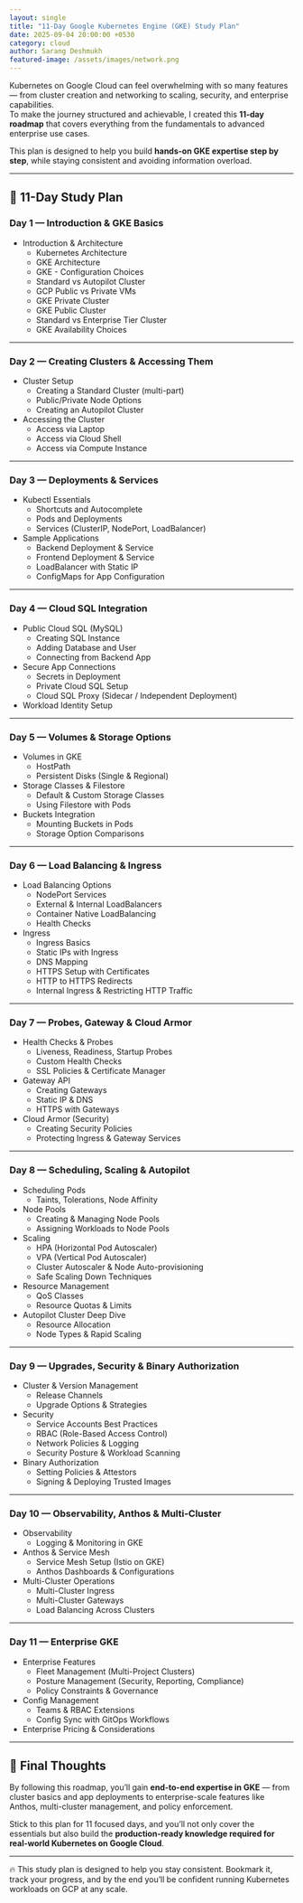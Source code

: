 ```yaml
---
layout: single
title: "11-Day Google Kubernetes Engine (GKE) Study Plan"
date: 2025-09-04 20:00:00 +0530
category: cloud
author: Sarang Deshmukh
featured-image: /assets/images/network.png
---
```


Kubernetes on Google Cloud can feel overwhelming with so many features — from cluster creation and networking to scaling, security, and enterprise capabilities.  
To make the journey structured and achievable, I created this **11-day roadmap** that covers everything from the fundamentals to advanced enterprise use cases.  

This plan is designed to help you build **hands-on GKE expertise step by step**, while staying consistent and avoiding information overload.

---

## 📅 11-Day Study Plan

### Day 1 — Introduction & GKE Basics
- Introduction & Architecture  
  - Kubernetes Architecture  
  - GKE Architecture  
  - GKE - Configuration Choices  
  - Standard vs Autopilot Cluster  
  - GCP Public vs Private VMs  
  - GKE Private Cluster  
  - GKE Public Cluster  
  - Standard vs Enterprise Tier Cluster  
  - GKE Availability Choices  

---

### Day 2 — Creating Clusters & Accessing Them
- Cluster Setup  
  - Creating a Standard Cluster (multi-part)  
  - Public/Private Node Options  
  - Creating an Autopilot Cluster  
- Accessing the Cluster  
  - Access via Laptop  
  - Access via Cloud Shell  
  - Access via Compute Instance  

---

### Day 3 — Deployments & Services
- Kubectl Essentials  
  - Shortcuts and Autocomplete  
  - Pods and Deployments  
  - Services (ClusterIP, NodePort, LoadBalancer)  
- Sample Applications  
  - Backend Deployment & Service  
  - Frontend Deployment & Service  
  - LoadBalancer with Static IP  
  - ConfigMaps for App Configuration  

---

### Day 4 — Cloud SQL Integration
- Public Cloud SQL (MySQL)  
  - Creating SQL Instance  
  - Adding Database and User  
  - Connecting from Backend App  
- Secure App Connections  
  - Secrets in Deployment  
  - Private Cloud SQL Setup  
  - Cloud SQL Proxy (Sidecar / Independent Deployment)  
- Workload Identity Setup  

---

### Day 5 — Volumes & Storage Options
- Volumes in GKE  
  - HostPath  
  - Persistent Disks (Single & Regional)  
- Storage Classes & Filestore  
  - Default & Custom Storage Classes  
  - Using Filestore with Pods  
- Buckets Integration  
  - Mounting Buckets in Pods  
  - Storage Option Comparisons  

---

### Day 6 — Load Balancing & Ingress
- Load Balancing Options  
  - NodePort Services  
  - External & Internal LoadBalancers  
  - Container Native LoadBalancing  
  - Health Checks  
- Ingress  
  - Ingress Basics  
  - Static IPs with Ingress  
  - DNS Mapping  
  - HTTPS Setup with Certificates  
  - HTTP to HTTPS Redirects  
  - Internal Ingress & Restricting HTTP Traffic  

---

### Day 7 — Probes, Gateway & Cloud Armor
- Health Checks & Probes  
  - Liveness, Readiness, Startup Probes  
  - Custom Health Checks  
  - SSL Policies & Certificate Manager  
- Gateway API  
  - Creating Gateways  
  - Static IP & DNS  
  - HTTPS with Gateways  
- Cloud Armor (Security)  
  - Creating Security Policies  
  - Protecting Ingress & Gateway Services  

---

### Day 8 — Scheduling, Scaling & Autopilot
- Scheduling Pods  
  - Taints, Tolerations, Node Affinity  
- Node Pools  
  - Creating & Managing Node Pools  
  - Assigning Workloads to Node Pools  
- Scaling  
  - HPA (Horizontal Pod Autoscaler)  
  - VPA (Vertical Pod Autoscaler)  
  - Cluster Autoscaler & Node Auto-provisioning  
  - Safe Scaling Down Techniques  
- Resource Management  
  - QoS Classes  
  - Resource Quotas & Limits  
- Autopilot Cluster Deep Dive  
  - Resource Allocation  
  - Node Types & Rapid Scaling  

---

### Day 9 — Upgrades, Security & Binary Authorization
- Cluster & Version Management  
  - Release Channels  
  - Upgrade Options & Strategies  
- Security  
  - Service Accounts Best Practices  
  - RBAC (Role-Based Access Control)  
  - Network Policies & Logging  
  - Security Posture & Workload Scanning  
- Binary Authorization  
  - Setting Policies & Attestors  
  - Signing & Deploying Trusted Images  

---

### Day 10 — Observability, Anthos & Multi-Cluster
- Observability  
  - Logging & Monitoring in GKE  
- Anthos & Service Mesh  
  - Service Mesh Setup (Istio on GKE)  
  - Anthos Dashboards & Configurations  
- Multi-Cluster Operations  
  - Multi-Cluster Ingress  
  - Multi-Cluster Gateways  
  - Load Balancing Across Clusters  

---

### Day 11 — Enterprise GKE
- Enterprise Features  
  - Fleet Management (Multi-Project Clusters)  
  - Posture Management (Security, Reporting, Compliance)  
  - Policy Constraints & Governance  
- Config Management  
  - Teams & RBAC Extensions  
  - Config Sync with GitOps Workflows  
- Enterprise Pricing & Considerations  

---

## 🎯 Final Thoughts
By following this roadmap, you’ll gain **end-to-end expertise in GKE** — from cluster basics and app deployments to enterprise-scale features like Anthos, multi-cluster management, and policy enforcement.  

Stick to this plan for 11 focused days, and you’ll not only cover the essentials but also build the **production-ready knowledge required for real-world Kubernetes on Google Cloud**.  

---

🔥 This study plan is designed to help you stay consistent. Bookmark it, track your progress, and by the end you’ll be confident running Kubernetes workloads on GCP at any scale.  
